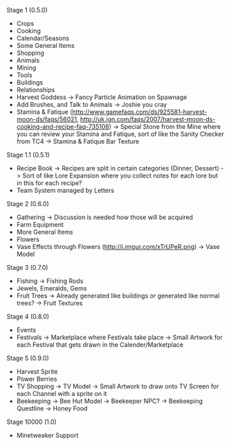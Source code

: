 Stage 1 (0.5.0)
* Crops
* Cooking
* Calendar/Seasons
* Some General Items
* Shopping
* Animals
* Mining
* Tools
* Buildings
* Relationships
* Harvest Goddess
 -> Fancy Particle Animation on Spawnage
* Add Brushes, and Talk to Animals
 -> Joshie you cray
* Stamina & Fatique (http://www.gamefaqs.com/ds/925581-harvest-moon-ds/faqs/56021, http://uk.ign.com/faqs/2007/harvest-moon-ds-cooking-and-recipe-faq-735108)
 -> Special Stone from the Mine where you can review your Stamina and Fatique, sort of like the Sanity Checker from TC4
  -> Stamina & Fatique Bar Texture

Stage 1.1 (0.5.1)
* Recipe Book
 -> Recipes are split in certain categories (Dinner, Dessert)
 -> Sort of like Lore Expansion where you collect notes for each lore but in this for each recipe?
* Team System managed by Letters

Stage 2 (0.6.0)
* Gathering 
 -> Discussion is needed how those will be acquired
* Farm Equipment
* More General Items
* Flowers
* Vase Effects through Flowers (http://i.imgur.com/xTrUPeR.png)
 -> Vase Model

Stage 3 (0.7.0)
* Fishing
 -> Fishing Rods
* Jewels, Emeralds, Gems
* Fruit Trees
 -> Already generated like buildings or generated like normal trees?
 -> Fruit Textures
 
Stage 4 (0.8.0)
* Events
* Festivals
 -> Marketplace where Festivals take place
 -> Small Artwork for each Festival that gets drawn in the Calender/Marketplace

Stage 5 (0.9.0) 
* Harvest Sprite
* Power Berries
* TV Shopping
 -> TV Model
 -> Small Artwork to draw onto TV Screen for each Channel with a sprite on it
* Beekeeping
 -> Bee Hut Model
 -> Beekeeper NPC?
  -> Beekeeping Questline
 -> Honey Food

Stage 10000 (1.0)
* Minetweaker Support
